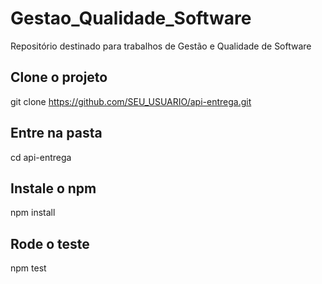 # Gestao_Qualidade_Software
 Repositório destinado para trabalhos de Gestão e Qualidade de Software

## Clone o projeto
git clone https://github.com/SEU_USUARIO/api-entrega.git

## Entre na pasta
cd api-entrega

## Instale o npm
npm install

## Rode o teste
npm test
